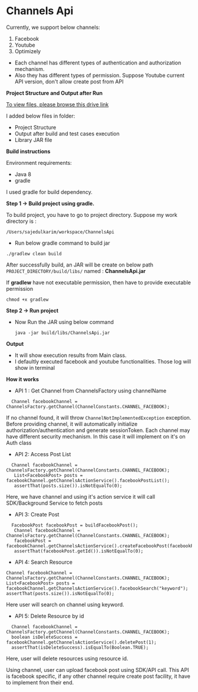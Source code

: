 # Channels Api
Currently, we support below channels:
1. Facebook 
2. Youtube
3. Optimizely

* Each channel has different types of authentication and authorization mechanism.
* Also they has different types of permission. Suppose Youtube current API version, don't allow create post from API

**Project Structure and Output after Run**

[To view files, please browse this drive link](https://drive.google.com/drive/folders/1FBiJr9YiFRMoOpbGdrii5wbFUU6Q-zia?usp=sharing)

I added below files in folder:

* Project Structure
* Output after build and test cases execution
* Library JAR file

**Build instructions**

Environment requirements:
* Java 8
* gradle

I used gradle for build dependency.

**Step 1 ->  Build project using gradle.**

To build project, you have to go to project directory. 
Suppose my work directory is :
```
/Users/sajedulkarim/workspace/ChannelsApi
```
* Run below gradle command to build jar
```
./gradlew clean build
```

After successfully build, an JAR will be create on below path
`PROJECT_DIRECTORY/build/libs/` named : **ChannelsApi.jar**

If **gradlew** have not executable permission, then have to provide executable permission
```
chmod +x gradlew
``` 
**Step 2 -> Run project**

* Now Run the JAR using below command
  ```
  java -jar build/libs/ChannelsApi.jar
  ```
**Output** 
* It will show execution results from Main class.
* I defaultly executed facebook and youtube functionalities. Those log will show in terminal

**How it works**

* API 1 : Get Channel from ChannelsFactory using channelName
```
  Channel facebookChannel = ChannelsFactory.getChannel(ChannelConstants.CHANNEL_FACEBOOK);
```
If no channel found, it will throw `ChannelNotImplementedException` exception.
Before providing channel, it will automatically initialize authorization/authentication and generate sessionToken.
Each channel may have different security mechanism. In this case it will implement on it's on Auth class
 
* API 2: Access Post List
```
  Channel facebookChannel = ChannelsFactory.getChannel(ChannelConstants.CHANNEL_FACEBOOK);
   List<FacebookPost> posts = facebookChannel.getChannelsActionService().facebookPostList();
   assertThat(posts.size()).isNotEqualTo(0);
   ```
Here, we have channel and using it's action service it will call SDK/Background Service to fetch posts


* API 3: Create Post
```
  FacebookPost facebookPost = buildFacebookPost();
   Channel facebookChannel = ChannelsFactory.getChannel(ChannelConstants.CHANNEL_FACEBOOK);
   facebookPost = facebookChannel.getChannelsActionService().createFacebookPost(facebookPost); 
   assertThat(facebookPost.getId()).isNotEqualTo(0);
 ```

* API 4: Search Resource
```
Channel facebookChannel = ChannelsFactory.getChannel(ChannelConstants.CHANNEL_FACEBOOK);
List<FacebookPost> posts = facebookChannel.getChannelsActionService().facebookSearch("keyword");
assertThat(posts.size()).isNotEqualTo(0);
```
 Here user will search on channel using keyword.

* API 5: Delete Resource by id
```
  Channel facebookChannel = ChannelsFactory.getChannel(ChannelConstants.CHANNEL_FACEBOOK);
  boolean isDeleteSuccess = facebookChannel.getChannelsActionService().deletePost(1);
  assertThat(isDeleteSuccess).isEqualTo(Boolean.TRUE);
  ```
Here, user will delete resources using resource id.

Using channel, user can upload facebook post using SDK/API call. This API is facebook specific, if any other channel require create post facility, it have to implement fron their end.
